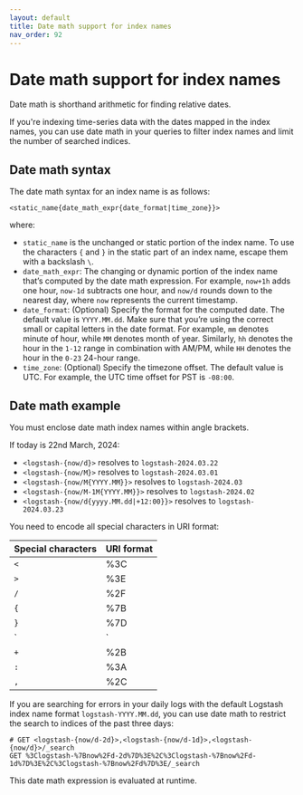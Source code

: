 ```yaml
---
layout: default
title: Date math support for index names
nav_order: 92
---
```


# Date math support for index names

Date math is shorthand arithmetic for finding relative dates.

If you're indexing time-series data with the dates mapped in the index names, you can use date math in your queries to filter index names and limit the number of searched indices.

## Date math syntax

The date math syntax for an index name is as follows:

```
<static_name{date_math_expr{date_format|time_zone}}>
```

where:

- `static_name` is the unchanged or static portion of the index name. To use the characters `{` and `}` in the static part of an index name, escape them with a backslash `\`.
- `date_math_expr`: The changing or dynamic portion of the index name that’s computed by the date math expression. For example, `now+1h` adds one hour, `now-1d` subtracts one hour, and `now/d` rounds down to the nearest day, where `now` represents the current timestamp.
- `date_format`: (Optional) Specify the format for the computed date. The default value is `YYYY.MM.dd`. Make sure that you’re using the correct small or capital letters in the date format. For example, `mm` denotes minute of hour, while `MM` denotes month of year. Similarly, `hh` denotes the hour in the `1-12` range in combination with AM/PM, while `HH` denotes the hour in the `0-23` 24-hour range.
- `time_zone`: (Optional) Specify the timezone offset. The default value is UTC. For example, the UTC time offset for PST is `-08:00`.

## Date math example

You must enclose date math index names within angle brackets.

If today is 22nd March, 2024:

- `<logstash-{now/d}>` resolves to `logstash-2024.03.22`
- `<logstash-{now/M}>` resolves to `logstash-2024.03.01`
- `<logstash-{now/M{YYYY.MM}}>` resolves to `logstash-2024.03`
- `<logstash-{now/M-1M{YYYY.MM}}>` resolves to `logstash-2024.02`
- `<logstash-{now/d{yyyy.MM.dd|+12:00}}>` resolves to `logstash-2024.03.23`

You need to encode all special characters in URI format:

Special characters | URI format
:--- | :---
`<` | %3C
`>` | %3E
`/` | %2F
`{` | %7B
`}` | %7D
`|` | %7C
`+` | %2B
`:` | %3A
`,` | %2C

If you are searching for errors in your daily logs with the default Logstash index name format `logstash-YYYY.MM.dd`, you can use date math to restrict the search to indices of the past three days:

```
# GET <logstash-{now/d-2d}>,<logstash-{now/d-1d}>,<logstash-{now/d}>/_search
GET %3Clogstash-%7Bnow%2Fd-2d%7D%3E%2C%3Clogstash-%7Bnow%2Fd-1d%7D%3E%2C%3Clogstash-%7Bnow%2Fd%7D%3E/_search
```

This date math expression is evaluated at runtime.
